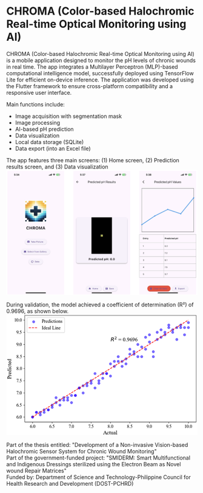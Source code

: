 # CHROMA (Color-based Halochromic Real-time Optical Monitoring using AI)

CHROMA (Color-based Halochromic Real-time Optical Monitoring using AI) is a mobile application designed to monitor the pH levels of chronic wounds in real time. The app integrates a Multilayer Perceptron (MLP)-based computational intelligence model, successfully deployed using TensorFlow Lite for efficient on-device inference. The application was developed using the Flutter framework to ensure cross-platform compatibility and a responsive user interface.

Main functions include:
- Image acquisition with segmentation mask
- Image processing
- AI-based pH prediction
- Data visualization
- Local data storage (SQLite)
- Data export (into an Excel file)

The app features three main screens: (1) Home screen, (2) Prediction results screen, and (3) Data visualization
![Diagram](assets/fig.png)

During validation, the model achieved a coefficient of determination (R²) of 0.9696, as shown below.
![Diagram](assets/fig2.png)

Part of the thesis entitled: "Development of a Non-invasive Vision-based Halochromic Sensor System for Chronic Wound Monitoring"<br>
Part of the government-funded project: "SMIDERM: Smart Multifunctional and Indigenous Dressings sterilized using the Electron Beam as Novel wound Repair Matrices"<br>
Funded by: Department of Science and Technology-Philippine Council for Health Research and Development (DOST-PCHRD)
